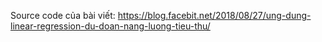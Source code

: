 Source code của bài viết: https://blog.facebit.net/2018/08/27/ung-dung-linear-regression-du-doan-nang-luong-tieu-thu/
